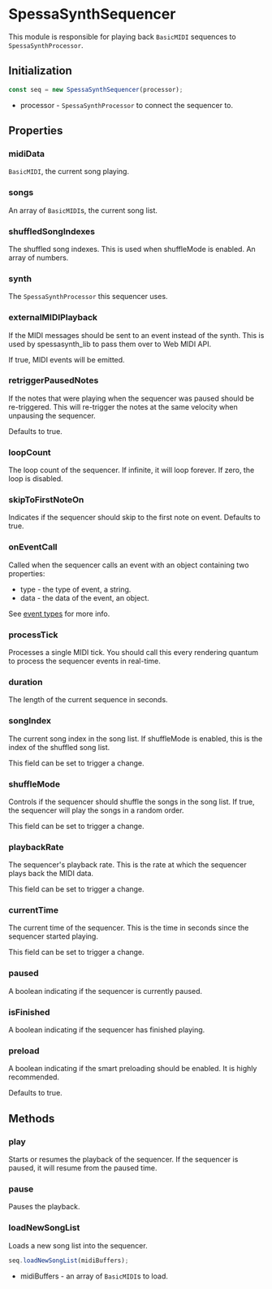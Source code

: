 # SpessaSynthSequencer

This module is responsible for playing back `BasicMIDI` sequences to `SpessaSynthProcessor`.

## Initialization

```ts
const seq = new SpessaSynthSequencer(processor);
```

- processor - `SpessaSynthProcessor` to connect the sequencer to.

## Properties

### midiData

`BasicMIDI`, the current song playing.

### songs

An array of `BasicMIDI`s, the current song list.

### shuffledSongIndexes

The shuffled song indexes.
This is used when shuffleMode is enabled.
An array of numbers.

### synth

The `SpessaSynthProcessor` this sequencer uses.

### externalMIDIPlayback

If the MIDI messages should be sent to an event instead of the synth.
This is used by spessasynth_lib to pass them over to Web MIDI API.

If true, MIDI events will be emitted.

### retriggerPausedNotes

If the notes that were playing when the sequencer was paused should be re-triggered.
This will re-trigger the notes at the same velocity when unpausing the sequencer.

Defaults to true.

### loopCount

The loop count of the sequencer.
If infinite, it will loop forever.
If zero, the loop is disabled.

### skipToFirstNoteOn

Indicates if the sequencer should skip to the first note on event.
Defaults to true.


### onEventCall

Called when the sequencer calls an event
with an object containing two properties:

- type - the type of event, a string.
- data - the data of the event, an object.

See [event types](event-types.md) for more info.


### processTick

Processes a single MIDI tick.
You should call this every rendering quantum to process the sequencer events in real-time.

### duration

The length of the current sequence in seconds.

### songIndex

The current song index in the song list.
If shuffleMode is enabled, this is the index of the shuffled song list.

This field can be set to trigger a change.


### shuffleMode

Controls if the sequencer should shuffle the songs in the song list.
If true, the sequencer will play the songs in a random order.

This field can be set to trigger a change.

### playbackRate

The sequencer's playback rate.
This is the rate at which the sequencer plays back the MIDI data.

This field can be set to trigger a change.

### currentTime

The current time of the sequencer.
This is the time in seconds since the sequencer started playing.

This field can be set to trigger a change.

### paused

A boolean indicating if the sequencer is currently paused.

### isFinished

A boolean indicating if the sequencer has finished playing.

### preload

A boolean indicating if the smart preloading should be enabled. It is highly recommended.

Defaults to true.

## Methods

### play

Starts or resumes the playback of the sequencer.
If the sequencer is paused, it will resume from the paused time.


### pause

Pauses the playback.

### loadNewSongList

Loads a new song list into the sequencer.

```ts
seq.loadNewSongList(midiBuffers);
```

- midiBuffers - an array of `BasicMIDI`s to load.